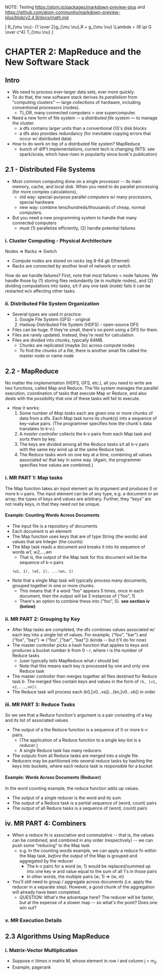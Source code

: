 NOTE: Testing https://atom.io/packages/markdown-preview-plus and https://github.com/atom-community/markdown-preview-plus/blob/v2.4.9/docs/math.md

\[
R_{\mu \nu}- {1 \over 2}g_{\mu \nu}\,R + g_{\mu \nu} \Lambda
= {8 \pi G \over c^4} T_{\mu \nu}
\]

# CHAPTER 2: MapReduce and the New Software Stack

## Intro
* We need to process ever-larger data sets, ever more quickly.
* To do that, the new software stack derives its *parallelism* from "computing clusters" — large collections of hardware, including conventional processors (nodes).
  - TL;DR, many connected computers > one supercomputer.
* Need a new form of file system -- a *distributed file system* — to manage the cluster.
  - a dfs contains larger units than a conventional OS's disk blocks
  - a dfs also provides redundancy (for inevitable copying errors that occur w/ distributed data)
* How to do work on top of a distributed file system? MapReduce
  - bunch of diff't implementations, current tech is changing (NTS: see spark/scala, which have risen in popularity since book's publication)

## 2.1 - Distributed File Systems
* Most common computing done on a single processor -- its main memory, cache, and local disk. When you need to do parallel processing (for more complex calculations),
  - old way: special-purpose parallel computers w/ many processors, special hardware
  - new way: combine tens/hundreds/thousands of cheap, normal computers.
* But you need a new programming system to handle that many connected computers
  - must (1) parallelize efficiently, (2) handle potential failures

### i. Cluster Computing - Physical Architecture
Nodes => Racks => Switch
* Compute nodes are stored on *racks* (eg 8-64 gb Ethernet)
* Racks are connected by another level of network or switch

How do we handle failures? First, note that most failures = node failures. We handle those by (1) storing files redundantly (ie in multiple nodes), and (2) dividing computations into tasks, s/t if any one task (node) fails it can be restarted w/o affecting other tasks.

### ii. Distributed File System Organization
* Several types are used in practice:
  1. Google File System (GFS) - original
  2. Hadoop Distributed File System (HDFS) - open-source DFS
* Files can be huge. If they're small, there's no point using a DFS for them.
* Files are rarely updated. Instead, they're read for calculation.
* Files are divided into *chunks*, typically 64MB.
  - Chunks are replicated (maybe 3x) across compute nodes
  - To find the chunks of a file, there is another small file called the master node or name node

## 2.2 - MapReduce
No matter the implementation (HDFS, GFS, etc.), all you need to write are two functions, called Map and Reduce. The file system manages the parallel execution, coordination of tasks that execute Map or Reduce, and also deals with the possibility that one of these tasks will fail to execute.
* How it works:
  1. Some number of *Map tasks* each are given one or more chunks of data from a dfs. Each Map task turns its chunk(s) into a sequence of key-value pairs. (The programmer specifies how the chunk's data translates to k-v.)
  2. A *master controller* collects the k-v pairs from each Map task and sorts them by key.
  3. The keys are divided among all the *Reduce tasks* s/t all k-v pairs with the same key wind up at the same Reduce task.
  4. The Reduce tasks work on one key at a time, combining all values associated w/ that key in some way. (Again, the programmer specifies how values are combined.)

### i. MR PART 1: Map tasks
The Map function takes an input element as its argument and produces 0 or more k-v pairs. The input element can be of any type, e.g. a document or an array; the types of keys and values are arbitrary. Further, they "keys" are not really keys, in that they need not be unique.

#### Example: Counting Words Across Documents
* The input file is a repository of documents
* Each document is an element
* The Map function uses keys that are of type String (the words) and values that are Integer (the counts)
* The Map task reads a document and breaks it into its sequence of words *w1, w2,...,wn*
  - That is, the output of the Map task for this document will be the sequence of k-v pairs
  ```
  (w1, 1), (w2, 1), ...(wn, 1)
  ```
* Note that a single Map task will typically process many documents, grouped together in one or more chunks.
  - This means that if a word "foo" appears 5 times, once in each document, then the output will be *5* instances of ("foo", 1)
  - There's an option to combine these into ("foo", 5). **see section iv (below)**

### ii. MR PART 2: Grouping by Key
* After Map tasks are completed, the dfs combines values associated w/ each key into a single list of values. For example, ("foo", "bar") and ("foo", "baz") => ("foo", ["bar", "baz"]) (kinda -- but it'll do for now)
* The master controller picks a hash function that applies to keys and produces a bucket number *b* from 0 - *r*, where *r* is the number of Reduce tasks
  - (user typically tells MapReduce what *r* should be)
  - Note that this means each key is processed by one and only one Reduce task
* The master controller then merges together all files destined for Reduce task *b*. The merged files contain keys and values in the form of `(k, [v1, v2,...,vn])`.
* The Reduce task will process each (k0,[v0...va])...(kn,[v0...vb]) in order

### iii. MR PART 3: Reduce Tasks
So we see that a Reduce function's argument is a pair consisting of a key and its list of associated values.

* The output of a the Reduce function is a sequence of 0 or more k-v pairs.   
  - (The application of a Reduce function to a single key-list is a *reducer*.)
  - A single Reduce task has many reducers
* The outputs from all Reduce tasks are merged into a single file.
* Reducers may be partitioned into several reduce tasks by hashing the keys into buckets, where each reduce task is responsible for a bucket

#### Example: Words Across Documents (Reducer)
In the word counting example, the reduce function adds up values.
  - The output of a single reducer is the word and its sum.
  - The output of a Reduce task is a partial sequence of (word, count) pairs
  - The output of all Reduce tasks is a sequence of (word, count) pairs

## iv. MR PART 4: Combiners
* When a reduce fn is associative and commutative -- that is, the values can be combined, and combined in any order (respectively) -- we can push some "reducing" to the Map task
  - e.g. In the counting words example, we can apply a reduce fn within the Map task, *before* the output of the Map is grouped and aggregated by the reducer
    * The k-v pairs for a word (*w*, 1) would be replaced/summed up into one key *w* and value equal to the sum of all 1's in those pairs
    * In other words, the multiple pairs (*w*, 1) => (*w*, *m*)
* You'll still need to group / aggregate across documents (i.e. apply the reducer in a separate step). However, a good chunk of the aggregation will already have been completed.
  - QUESTION: What's the advantage here? The reducer will be faster, but at the expense of a slower map -- so what's the point? Does one win out?

### v. MR Execution Details

## 2.3 Algorithms Using MapReduce
### i. Matrix-Vector Multiplication
* Suppose *n \times n* matrix *M*, whose element in row *i* and column *j* = *m<sub>ij</sub>*.
* Example, pagerank
